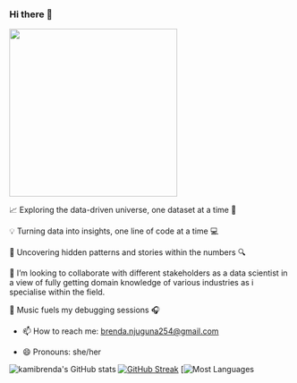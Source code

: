 ### Hi there 👋




<div id="header" align="left">
  <img src="https://media3.giphy.com/media/LMcB8XospGZO8UQq87/200w.webp?cid=ecf05e47zr2gcxv3d97vusp0pbvlhegzezf8mg53r3w1j9rw&ep=v1_gifs_related&rid=200w.webp&ct=g" width="300"/>
</div>

📈 Exploring the data-driven universe, one dataset at a time 🌌
  
💡 Turning data into insights, one line of code at a time 💻

🧐 Uncovering hidden patterns and stories within the numbers 🔍
  
👯 I’m looking to collaborate with different stakeholders as a data scientist in a view of fully getting domain knowledge of various industries as i specialise within the field. 
  
🎸 Music fuels my debugging sessions 🎧
 
  
- 📫 How to reach me: brenda.njuguna254@gmail.com
  
- 😄 Pronouns: she/her
  



![kamibrenda's GitHub stats](https://github-readme-stats.vercel.app/api?username=kamibrenda&show_icons=true&theme=tokyonight)
[![GitHub Streak](https://github-readme-streak-stats.herokuapp.com/?user=kamibrenda&theme=tokyonight)](https://git.io/streak-stats)
[![Most Languages](https://github-readme-stats.anuraghazra1.vercel.app/api/top-langs/?username=kamibrenda&theme=tokyonight_border=true&no-bg=true&no-frame=true&langs_count=10)






